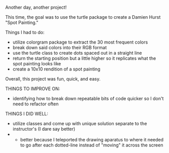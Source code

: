 Another day, another project!

This time, the goal was to use the turtle package to create a Damien Hurst "Spot Painting." 

Things I had to do:

- utilize colorgram package to extract the 30 most frequent colors
- break down said colors into their RGB format
- use the turtle class to create dots spaced out in a straight line
- return the starting position but a little higher so it replicates what the spot painting looks like
- create a 10x10 rendition of a spot painting

Overall, this project was fun, quick, and easy.

THINGS TO IMPROVE ON:
- identifying how to break down repeatable bits of code quicker so I don't need to refactor often

THINGS I DID WELL:
- utilize classes and come up with unique solution separate to the instructor's (I dare say better)
-   - better because I teleported the drawing aparatus to where it needed to go after each dotted-line instead of "moving" it across the screen
